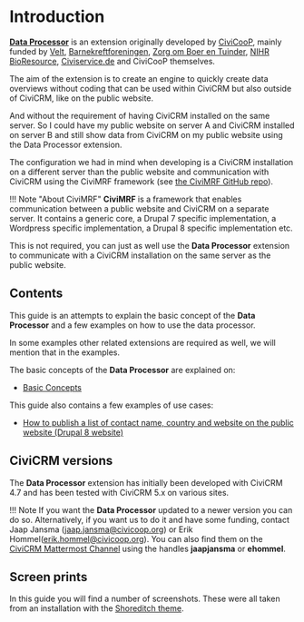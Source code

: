 # Introduction

**[Data Processor][dataprocessorrepo]** is an extension originally developed by [CiviCooP][civicoop], mainly funded by [Velt][velt], [Barnekreftforeningen][barnekreft], [Zorg om Boer en Tuinder][boertuinder], [NIHR BioResource][bioresource], [Civiservice.de][civiservice] and CiviCooP themselves.

The aim of the extension is to create an engine to quickly create data overviews without coding that can be used within CiviCRM but also outside of CiviCRM, like on the public website.

And without the requirement of having CiviCRM installed on the same server. So I could have my public website on server A and CiviCRM installed on server B and still show data from CiviCRM on my public website using the Data Processor extension.

The configuration we had in mind when developing is a CiviCRM installation on a different server than the public website and communication with CiviCRM using the CiviMRF framework (see [the CiviMRF GitHub repo][cmrf-repo]).

!!! Note "About CiviMRF"
    **CiviMRF** is a framework that enables communication between a public website and CiviCRM on a separate server. It contains a generic core, a Drupal 7 specific implementation, a Wordpress specific implementation, a Drupal 8 specific implementation etc.

This is not required, you can just as well use the **Data Processor** extension to communicate with a CiviCRM installation on the same server as the public website.


## Contents

This guide is an attempts to explain the basic concept of the **Data Processor** and a few examples on how to use the data processor.

In some examples other related extensions are required as well, we will mention that in the examples.

The basic concepts of the **Data Processor** are explained on:

- [Basic Concepts](basic-concept.md)

This guide also contains a few examples of use cases:

- [How to publish a list of contact name, country and website on the public website (Drupal 8 website)](usecase1.md)

## CiviCRM versions

The **Data Processor** extension has initially been developed with CiviCRM 4.7 and has been tested with CiviCRM 5.x on various sites.

!!! Note
    If you want the **Data Processor** updated to a newer version you can do so. Alternatively, if you want us to do it and have some funding, contact Jaap Jansma (<jaap.jansma@civicoop.org>) or Erik Hommel(<erik.hommel@civicoop.org>). You can also find them on the [CiviCRM Mattermost Channel][mattermost] using the handles **jaapjansma** or **ehommel**.

## Screen prints

In this guide you will find a number of screenshots. These were all taken from an installation with the [Shoreditch theme][shoreditch].

[civicoop]: http://www.civicoop.org/
[velt]:https://velt.be/
[barnekreft]:https://www.barnekreftforeningen.no/
[civiservice]:https://civiservice.de/
[bioresource]:https://bioresource.nihr.ac.uk/
[boertuinder]:https://www.zorgomboerentuinder.nl/
[cmrf-repo]:https://github.com/CiviMRF
[dataprocessorrepo]:https://lab.civicrm.org/extensions/dataprocessor
[mattermost]:https://chat.civicrm.org/civicrm/
[shoreditch]:https://civicrm.org/extensions/shoreditch
